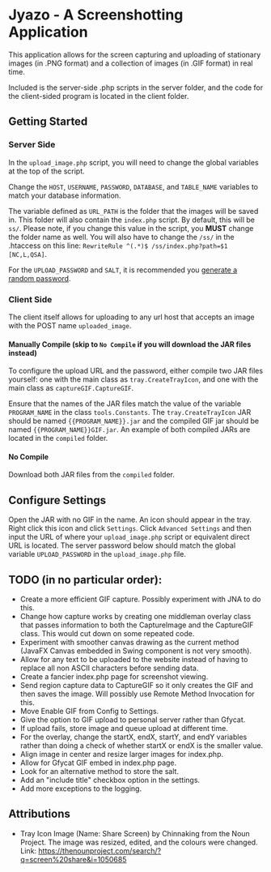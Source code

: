 # Jyazo - A Screenshotting Application
This application allows for the screen capturing and uploading of 
stationary images (in .PNG format) and a collection of images (in .GIF 
format) in real time.

Included is the server-side .php scripts in the server folder, and the
code for the client-sided program is located in the client folder.

## Getting Started
### Server Side
In the `upload_image.php` script, you will need to change the global
variables at the top of the script.

Change the `HOST`, `USERNAME`, `PASSWORD`, `DATABASE`, and `TABLE_NAME`
variables to match your database information.

The variable defined as `URL_PATH` is the folder that the images will
be saved in. This folder will also contain the `index.php` script. By
default, this will be `ss/`. Please note, if you change this value in
the script, you **MUST** change the folder name as well. You will also
have to change the `/ss/` in the .htaccess on this line:
`RewriteRule ^(.*)$ /ss/index.php?path=$1 [NC,L,QSA]`.

For the `UPLOAD_PASSWORD` and `SALT`, it is recommended you
[generate a random password](https://passwordsgenerator.net/).

### Client Side
The client itself allows for uploading to any url host that accepts an
image with the POST name `uploaded_image`.

#### Manually Compile (skip to `No Compile` if you will download the JAR files instead)

To configure the upload URL and the password, either compile two JAR
files yourself: one with the main class as `tray.CreateTrayIcon`, and
one with the main class as `captureGIF.CaptureGIF`.

Ensure that the names of the JAR files match the value of the variable
`PROGRAM_NAME` in the class `tools.Constants`. The
`tray.CreateTrayIcon` JAR should be named ``{{PROGRAM_NAME}}.jar`` and
the compiled GIF jar should be named `{{PROGRAM_NAME}}GIF.jar`. An
example of both compiled JARs are located in the `compiled` folder.

#### No Compile

Download both JAR files from the `compiled` folder.

## Configure Settings
Open the JAR with no GIF in the name. An icon should appear in the
tray. Right click this icon and click `Settings`. Click
`Advanced Settings` and then input the URL of where your
`upload_image.php` script or equivalent direct URL is
located. The server password below should match the global variable
`UPLOAD_PASSWORD` in the `upload_image.php` file.

## TODO (in no particular order):
* Create a more efficient GIF capture. Possibly experiment with JNA to 
do this.
* Change how capture works by creating one middleman overlay class
that passes information to both the CaptureImage and the CaptureGIF
class. This would cut down on some repeated code.
* Experiment with smoother canvas drawing as the current method
(JavaFX Canvas embedded in Swing component is not very smooth).
* Allow for any text to be uploaded to the website instead of having 
to replace all non ASCII characters before sending data.
* Create a fancier index.php page for screenshot viewing.
* Send region capture data to CaptureGIF so it only creates the GIF and
then saves the image. Will possibly use Remote Method Invocation for
this.
* Move Enable GIF from Config to Settings.
* Give the option to GIF upload to personal server rather than Gfycat.
* If upload fails, store image and queue upload at different time.
* For the overlay, change the startX, endX, startY, and endY variables
rather than doing a check of whether startX or endX is the smaller
value.
* Align image in center and resize larger images for index.php.
* Allow for Gfycat GIF embed in index.php page.
* Look for an alternative method to store the salt.
* Add an "include title" checkbox option in the settings.
* Add more exceptions to the logging.

## Attributions
* Tray Icon Image (Name: Share Screen) by Chinnaking from the Noun 
Project. The image was resized, edited, and the colours were changed.
Link: https://thenounproject.com/search/?q=screen%20share&i=1050685